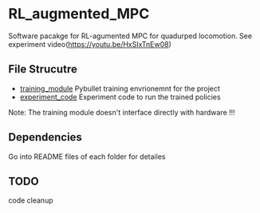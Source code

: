 # RL_augmented_MPC
Software pacakge for RL-agumented MPC for quadurped locomotion. See experiment video(https://youtu.be/HxSIxTnEw08)

## File Strucutre
- [training_module](./traning_module/) Pybullet training envrionemnt for the project
- [experiment_code](./experiment_code/) Experiment code to run the trained policies

Note: The training module doesn't interface directly with hardware !!!

## Dependencies
Go into README files of each folder for detailes

## TODO
code cleanup


